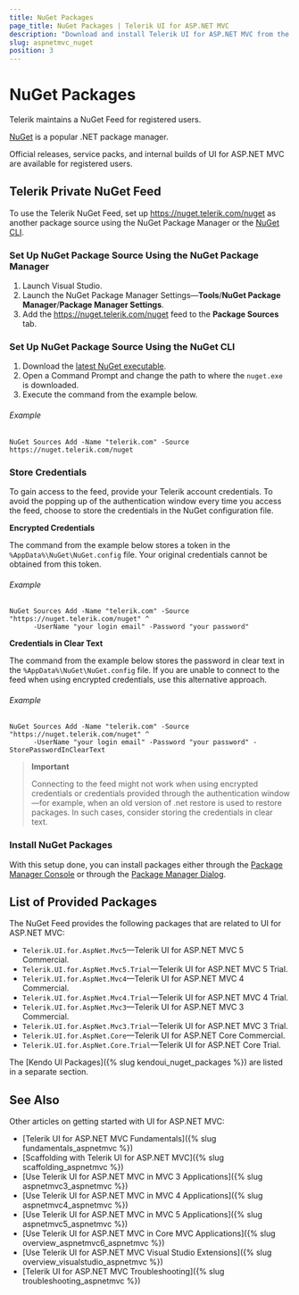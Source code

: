 ```yaml
---
title: NuGet Packages
page_title: NuGet Packages | Telerik UI for ASP.NET MVC
description: "Download and install Telerik UI for ASP.NET MVC from the Telerik NuGet feed."
slug: aspnetmvc_nuget
position: 3
---
```


# NuGet Packages

Telerik maintains a NuGet Feed for registered users.

[NuGet](https://www.nuget.org) is a popular .NET package manager.

Official releases, service packs, and internal builds of UI for ASP.NET MVC are available for registered users.

## Telerik Private NuGet Feed

To use the Telerik NuGet Feed, set up https://nuget.telerik.com/nuget as another package source using the NuGet Package Manager or the [NuGet CLI](http://docs.nuget.org/consume/Command-Line-Reference).

### Set Up NuGet Package Source Using the NuGet Package Manager

1. Launch Visual Studio.
1. Launch the NuGet Package Manager Settings&mdash;**Tools**/**NuGet Package Manager**/**Package Manager Settings**.
1. Add the https://nuget.telerik.com/nuget feed to the **Package Sources** tab.

### Set Up NuGet Package Source Using the NuGet CLI

1. Download the [latest NuGet executable](https://dist.nuget.org/win-x86-commandline/latest/nuget.exe).
1. Open a Command Prompt and change the path to where the `nuget.exe` is downloaded. 
1. Execute the command from the example below. 

###### Example

```
NuGet Sources Add -Name "telerik.com" -Source https://nuget.telerik.com/nuget 
```

### Store Credentials

To gain access to the feed, provide your Telerik account credentials. To avoid the popping up of the authentication window every time you access the feed, choose to store the credentials in the NuGet configuration file. 

**Encrypted Credentials**

The command from the example below stores a token in the `%AppData%\NuGet\NuGet.config` file. Your original credentials cannot be obtained from this token.

###### Example

```
NuGet Sources Add -Name "telerik.com" -Source "https://nuget.telerik.com/nuget" ^
      -UserName "your login email" -Password "your password"
```

**Credentials in Clear Text**

The command from the example below stores the password in clear text in the `%AppData%\NuGet\NuGet.config` file. If you are unable to connect to the feed when using encrypted credentials, use this alternative approach. 

###### Example

```
NuGet Sources Add -Name "telerik.com" -Source "https://nuget.telerik.com/nuget" ^
      -UserName "your login email" -Password "your password" -StorePasswordInClearText
```

> **Important**
>
> Connecting to the feed might not work when using encrypted credentials or credentials provided through the authentication window&mdash;for example, when an old version of .net restore is used to restore packages. In such cases, consider storing the credentials in clear text.

### Install NuGet Packages

With this setup done, you can install packages either through the [Package Manager Console](http://docs.nuget.org/Consume/Package-Manager-Console) or through the [Package Manager Dialog](https://docs.nuget.org/consume/package-manager-dialog).

## List of Provided Packages

The NuGet Feed provides the following packages that are related to UI for ASP.NET MVC:

- `Telerik.UI.for.AspNet.Mvc5`&mdash;Telerik UI for ASP.NET MVC 5 Commercial.
- `Telerik.UI.for.AspNet.Mvc5.Trial`&mdash;Telerik UI for ASP.NET MVC 5 Trial.
- `Telerik.UI.for.AspNet.Mvc4`&mdash;Telerik UI for ASP.NET MVC 4 Commercial.
- `Telerik.UI.for.AspNet.Mvc4.Trial`&mdash;Telerik UI for ASP.NET MVC 4 Trial.
- `Telerik.UI.for.AspNet.Mvc3`&mdash;Telerik UI for ASP.NET MVC 3 Commercial.
- `Telerik.UI.for.AspNet.Mvc3.Trial`&mdash;Telerik UI for ASP.NET MVC 3 Trial.
- `Telerik.UI.for.AspNet.Core`&mdash;Telerik UI for ASP.NET Core Commercial.
- `Telerik.UI.for.AspNet.Core.Trial`&mdash;Telerik UI for ASP.NET Core Trial.

The [Kendo UI Packages]({% slug kendoui_nuget_packages %}) are listed in a separate section.

## See Also

Other articles on getting started with UI for ASP.NET MVC:

* [Telerik UI for ASP.NET MVC Fundamentals]({% slug fundamentals_aspnetmvc %})
* [Scaffolding with Telerik UI for ASP.NET MVC]({% slug scaffolding_aspnetmvc %})
* [Use Telerik UI for ASP.NET MVC in MVC 3 Applications]({% slug aspnetmvc3_aspnetmvc %})
* [Use Telerik UI for ASP.NET MVC in MVC 4 Applications]({% slug aspnetmvc4_aspnetmvc %})
* [Use Telerik UI for ASP.NET MVC in MVC 5 Applications]({% slug aspnetmvc5_aspnetmvc %})
* [Use Telerik UI for ASP.NET MVC in Core MVC Applications]({% slug overview_aspnetmvc6_aspnetmvc %})
* [Use Telerik UI for ASP.NET MVC Visual Studio Extensions]({% slug overview_visualstudio_aspnetmvc %})
* [Telerik UI for ASP.NET MVC Troubleshooting]({% slug troubleshooting_aspnetmvc %})
